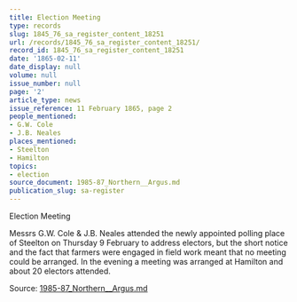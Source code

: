 ```yaml
---
title: Election Meeting
type: records
slug: 1845_76_sa_register_content_18251
url: /records/1845_76_sa_register_content_18251/
record_id: 1845_76_sa_register_content_18251
date: '1865-02-11'
date_display: null
volume: null
issue_number: null
page: '2'
article_type: news
issue_reference: 11 February 1865, page 2
people_mentioned:
- G.W. Cole
- J.B. Neales
places_mentioned:
- Steelton
- Hamilton
topics:
- election
source_document: 1985-87_Northern__Argus.md
publication_slug: sa-register
---
```


Election Meeting

Messrs G.W. Cole & J.B. Neales attended the newly appointed polling place of Steelton on Thursday 9 February to address electors, but the short notice and the fact that farmers were engaged in field work meant that no meeting could be arranged.  In the evening a meeting was arranged at Hamilton and about 20 electors attended.

Source: [1985-87_Northern__Argus.md](/downloads/markdown/1985-87_Northern__Argus.md)
